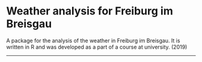 # Weather analysis for Freiburg im Breisgau

A package for the analysis of the weather in Freiburg im Breisgau. It is written in R and was developed as a part of a course at university. (2019)

---
